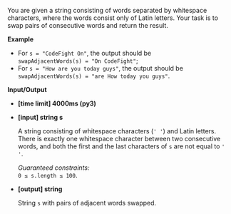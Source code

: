 <div class="markdown"><p>You are given a string consisting of words separated by whitespace characters, where the words consist only of Latin letters. Your task is to swap pairs of consecutive words and return the result.</p>
<p><strong>Example</strong></p>
<ul>
<li>For <code>s = "CodeFight On"</code>, the output should be<br>
<code>swapAdjacentWords(s) = "On CodeFight"</code>;</li>
<li>For <code>s = "How are you today guys"</code>, the output should be<br>
<code>swapAdjacentWords(s) = "are How today you guys"</code>.</li>
</ul>
<p><strong>Input/Output</strong></p>
<ul>
<li><strong>[time limit] 4000ms (py3)</strong></li>
</ul>
<ul>
<li>
<p><strong>[input] string s</strong></p>
<p>A string consisting of whitespace characters (<code>' '</code>) and Latin letters. There is exactly one whitespace character between two consecutive words, and both the first and the last characters of <code>s</code> are not equal to <code>' '</code>.</p>
<p><em>Guaranteed constraints:</em><br>
<code>0 ≤ s.length ≤ 100</code>.</p>
</li>
<li>
<p><strong>[output] string</strong></p>
<p>String <code>s</code> with pairs of adjacent words swapped.</p>
</li>
</ul>
</div>